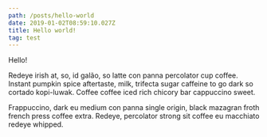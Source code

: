 ```yaml
---
path: /posts/hello-world
date: 2019-01-02T08:59:10.027Z
title: Hello world!
tag: test
---
```

Hello!

Redeye irish at, so, id galão, so latte con panna percolator cup coffee. Instant pumpkin spice aftertaste, milk, trifecta sugar caffeine to go dark so cortado kopi-luwak. Coffee coffee iced rich chicory bar cappuccino sweet.

Frappuccino, dark eu medium con panna single origin, black mazagran froth french press coffee extra. Redeye, percolator strong sit coffee eu macchiato redeye whipped.
